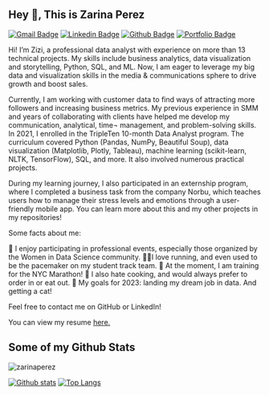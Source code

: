 ## Hey 👋, This is Zarina Perez
[![Gmail Badge](https://img.shields.io/badge/-zarina.perez.2000@gmail.com-c14438?style=flat&logo=Gmail&logoColor=white&link=mailto:zarina.perez.2000@gmail.com)](mailto:zarina.perez.2000@gmail.com) 
[![Linkedin Badge](https://img.shields.io/badge/-https://www.linkedin.com/in/zarinaperez-9b756b280/-0072b1?style=flat&logo=Linkedin&logoColor=white&link=https://www.linkedin.com/in/https://www.linkedin.com/in/zarinaperez-9b756b280//)](https://www.linkedin.com/in/https://www.linkedin.com/in/zarinaperez-9b756b280//) [![Github Badge](https://img.shields.io/badge/-zarinaperez-grey?style=flat&logo=github&logoColor=white&link=https://github.com/zarinaperez/)](https://www.github.com/zarinaperez/) [![Portfolio Badge](https://img.shields.io/badge/portfolio-web-blue?style=flat&link=https://github.com/zarina-perez/TripleTen_projects/)](https://github.com/zarina-perez/TripleTen_projects/) <p align='left'>Hi! I’m Zizi, a professional data analyst with experience on more than 13 technical projects. My skills include business analytics, data visualization and storytelling, Python, SQL, and ML. Now, I am eager to leverage my big data and visualization skills in the media & communications sphere to drive growth and boost sales.

Currently, I am working with customer data to find ways of attracting more followers and increasing business metrics. My previous experience in SMM and years of collaborating with clients have helped me develop my communication, analytical, time¬ management, and problem-solving skills. In 2021, I enrolled in the TripleTen 10-month Data Analyst program. The curriculum covered Python (Pandas, NumPy, Beautiful Soup), data visualization (Matplotlib, Plotly, Tableau), machine learning (scikit-learn, NLTK, TensorFlow), SQL, and more. It also involved numerous practical projects.

During my learning journey, I also participated in an externship program, where I completed a business task from the company Norbu, which teaches users how to manage their stress levels and emotions through a user-friendly mobile app. You can learn more about this and my other projects in my repositories!

Some facts about me:

📸 I enjoy participating in professional events, especially those organized by the Women in Data Science community.
🏃‍♀️I love running, and even used to be the pacemaker on my student track team.
🗽 At the moment, I am training for the NYC Marathon!
🥘 I also hate cooking, and would always prefer to order in or eat out.
🎯 My goals for 2023: landing my dream job in data. And getting a cat!

Feel free to contact me on GitHub or LinkedIn!</p><p align='left'> You can view my resume <a href='https://drive.google.com/file/d/1qtV98-3l01wGQUUFLobw6jYPgbnLgMZ1/view?usp=drive_link ' target=_blank><u>here</u>.</a></p>
## Some of my Github Stats
<p align=left> <img src=https://komarev.com/ghpvc/?username=zarinaperez alt=zarinaperez /> </p>

[![Github stats](https://github-readme-stats.vercel.app/api?username=zarinaperez&show_icons=true&include_all_commits=true)](https://github.com/zarinaperez/github-readme-stats)
[![Top Langs](https://github-readme-stats.vercel.app/api/top-langs/?username=zarinaperez&layout=compact)](https://github.com/zarinaperez/github-readme-stats)
